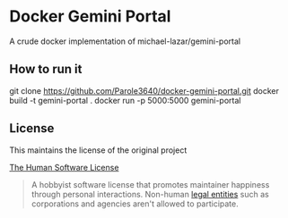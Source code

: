 # Docker Gemini Portal

A crude docker implementation of michael-lazar/gemini-portal

## How to run it

git clone https://github.com/Parole3640/docker-gemini-portal.git
docker build -t gemini-portal .
docker run -p 5000:5000 gemini-portal


## License

This maintains the license of the original project

[The Human Software License](https://license.mozz.us)

> A hobbyist software license that promotes maintainer happiness
> through personal interactions. Non-human
> [legal entities](https://en.wikipedia.org/wiki/Legal_person) such as
> corporations and agencies aren't allowed to participate.
